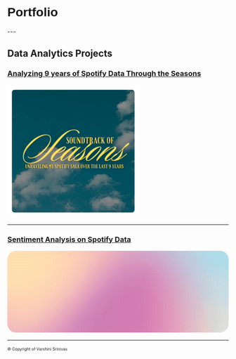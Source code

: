 <link href='https://fonts.googleapis.com/css?family=Bungee Shade' rel='stylesheet'>
<h1 style="font-family: 'Bungee Shade', sans-serif;">Portfolio</h1>
---

## Data Analytics Projects 

### [Analyzing 9 years of Spotify Data Through the Seasons](/seasons_eda.md)

<a href="/seasons_eda.md">
  <img src="images/spotify_project/spotify_eda_thumbnail.png?raw=true" width="300" alt="Spotify Seasonality Analysis EDA"/>
</a>

---
### [Sentiment Analysis on Spotify Data](/sentiment_analysis.md)

<a href="/sentiment_analysis.md">
  <img src="images/spotify_project/sentiment_analysis.gif?raw=true" width="1000" style="border-radius: 20px; overflow: hidden;" />
</a>

---
<p style="font-size:9px"> © Copyright of Varshini Srinivas </p>
<!-- Remove above link if you don't want to attibute -->

